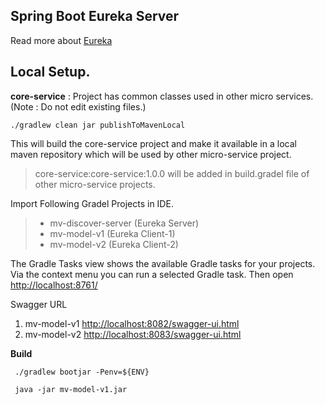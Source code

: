 ## **Spring Boot Eureka Server**

Read more about [Eureka](https://github.com/Netflix/eureka/wiki/Eureka-at-a-glance)

## Local Setup.

**core-service** : Project has common classes used in other micro services. (Note : Do not edit existing files.)

    ./gradlew clean jar publishToMavenLocal
    
This will build the core-service project and make it available in a local maven repository which will be used by other micro-service project.

> core-service:core-service:1.0.0 will be added in  build.gradel file of other  micro-service projects.

Import Following Gradel Projects in IDE.

>  - mv-discover-server (Eureka Server)
>  - mv-model-v1 (Eureka Client-1)
>  - mv-model-v2 (Eureka Client-2)

The Gradle Tasks view shows the available Gradle tasks for your projects. Via the context menu you can run a selected Gradle task. Then open [http://localhost:8761/](http://localhost:8761/)

Swagger URL

 1. mv-model-v1 [http://localhost:8082/swagger-ui.html](http://localhost:8082/swagger-ui.html)
 2. mv-model-v2 [http://localhost:8083/swagger-ui.html](http://localhost:8083/swagger-ui.html)

**Build**

     ./gradlew bootjar -Penv=${ENV}
     
     java -jar mv-model-v1.jar


